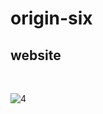 # origin-six

##  website 
<br>




![4](https://user-images.githubusercontent.com/85083611/138574011-f189c346-0da3-43b8-8835-80aafc24db38.PNG)
